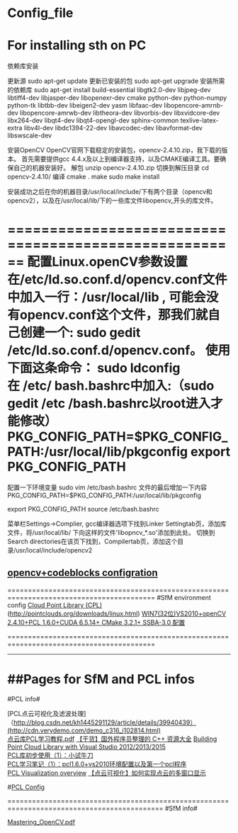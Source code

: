 # Config_file
For installing sth on PC
======================================================================
依赖库安装

更新源
sudo apt-get update 
更新已安装的包
sudo apt-get upgrade 
安装所需的依赖库
sudo apt-get install build-essential libgtk2.0-dev libjpeg-dev libtiff4-dev libjasper-dev libopenexr-dev cmake python-dev python-numpy python-tk libtbb-dev libeigen2-dev yasm libfaac-dev libopencore-amrnb-dev libopencore-amrwb-dev libtheora-dev libvorbis-dev libxvidcore-dev libx264-dev libqt4-dev libqt4-opengl-dev sphinx-common texlive-latex-extra libv4l-dev libdc1394-22-dev libavcodec-dev libavformat-dev libswscale-dev

安装OpenCV
OpenCV官网下载稳定的安装包，opencv-2.4.10.zip，我下载的版本。
首先需要提供gcc 4.4.x及以上到编译器支持，以及CMAKE编译工具。要确保自己的机器安装好。
解包
unzip opencv-2.4.10.zip
切换到解压目录
cd opencv-2.4.10/
编译
cmake .
make
sudo make install

安装成功之后在你的机器目录/usr/local/include/下有两个目录（opencv和opencv2），以及在/usr/local/lib/下的一些库文件libopencv_开头的库文件。

======================================================
配置Linux.openCV参数设置
在/etc/ld.so.conf.d/opencv.conf文件中加入一行：/usr/local/lib ,
可能会没有opencv.conf这个文件，那我们就自己创建一个:
sudo gedit /etc/ld.so.conf.d/opencv.conf。
使用下面这条命令：
sudo ldconfig         
在 /etc/ bash.bashrc中加入:（sudo gedit /etc /bash.bashrc以root进入才能修改）
PKG_CONFIG_PATH=$PKG_CONFIG_PATH:/usr/local/lib/pkgconfig
export PKG_CONFIG_PATH
======================================================
配置一下环境变量
sudo vim /etc/bash.bashrc
文件的最后增加一下内容
PKG_CONFIG_PATH=$PKG_CONFIG_PATH:/usr/local/lib/pkgconfig

export PKG_CONFIG_PATH
source /etc/bash.bashrc

菜单栏Settings->Complier, gcc编译器选项下找到Linker Settingtab页，添加库文件，将/usr/local/lib/ 下向这样的文件'libopncv_*.so'添加到此处。
切换到Search directories在该页下找到，Compilertab页，添加这个目录/usr/local/include/opencv2

[opencv+codeblocks configration](http://www.cnblogs.com/zjhnl/archive/2012/09/09/2677285.html)
------------------------------------------------------------------------------------------
==========================================================================================
#SfM environment config 
[Cloud Point Library (CPL)](http://pointclouds.org/)(http://pointclouds.org/downloads/linux.html)
[WIN7(32位)VS2010+openCV 2.4.10+PCL 1.6.0+CUDA 6.5.14+ CMake 3.2.1+ SSBA-3.0 配置 ](http://blog.csdn.net/u012989207/article/details/44955937)

==========================================================================================
******************************************************************************************

##Pages for SfM and PCL infos
==========================================================================================
#PCL info#

[PCL点云可视化及滤波处理]（http://blog.csdn.net/kh1445291129/article/details/39940439）(http://cdn.verydemo.com/demo_c316_i102814.html)  
[点云库PCL学习教程.pdf](http://yun.baidu.com/share/link?uk=3037564920&shareid=63756728&third=0&adapt=pc&fr=ftw) 
[【干货】国外程序员整理的 C++ 资源大全](http://www.csdn.net/article/2014-10-24/2822269-c) 
[Building Point Cloud Library with Visual Studio 2012/2013/2015](http://unanancyowen.com/?p=712)  
[PCL库初步使用（1）：小试牛刀](http://blog.csdn.net/vbskj/article/details/7819828)  
[PCL学习笔记（1）：pcl1.6.0+vs2010环境配置以及第一个pcl程序](http://blog.csdn.net/chentravelling/article/details/43451589)  
[PCL Visualization overview](http://pointclouds.org/documentation/overview/visualization.php) 
[【点云可视化】如何实现点云的多窗口显示](http://www.pclcn.org/bbs/forum.php?mod=viewthread&tid=348) 


#[PCL Config](http://pointclouds.org/documentation/tutorials/compiling_pcl_posix.php)



============================================================================================
#SfM info#

[Mastering_OpenCV.pdf](http://image2measure.net/files/Mastering_OpenCV.pdf) 

